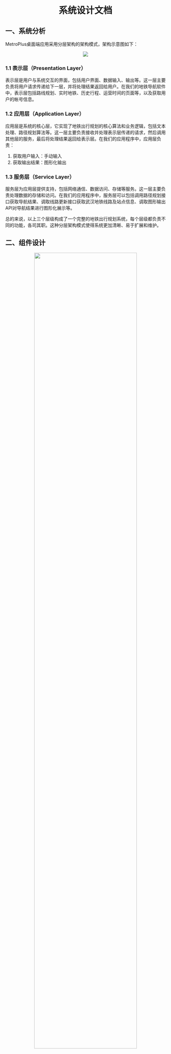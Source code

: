 <h1 align="center">系统设计文档</h1>

## 一、系统分析 

MetroPlus桌面端应用采用分层架构的架构模式，架构示意图如下：

<div align = "center">
    <img src="../pics/../image/system_architecture.png" />
</div>

### 1.1 表示层（Presentation Layer）

表示层是用户与系统交互的界面，包括用户界面、数据输入、输出等。这一层主要负责将用户请求传递给下一层，并将处理结果返回给用户。在我们的地铁导航软件中，表示层包括路线规划、实时地铁、历史行程、运营时间的页面等，以及获取用户的帐号信息。

### 1.2 应用层（Application Layer） 

应用层是系统的核心层，它实现了地铁出行规划的核心算法和业务逻辑，包括文本处理、路径规划算法等。这一层主要负责接收并处理表示层传递的请求，然后调用其他层的服务，最后将处理结果返回给表示层。在我们的应用程序中，应用层负责：

1. 获取用户输入：手动输入
2. 获取输出结果：图形化输出

### 1.3 服务层（Service Layer） 

服务层为应用层提供支持，包括网络通信、数据访问、存储等服务。这一层主要负责处理数据的存储和访问。在我们的应用程序中，服务层可以包括调用路径规划接口获取导航结果、调取线路更新接口获取武汉地铁线路及站点信息、调取图形输出API对导航结果进行图形化展示等。

总的来说，以上三个层级构成了一个完整的地铁出行规划系统，每个层级都负责不同的功能，各司其职。这种分层架构模式使得系统更加清晰、易于扩展和维护。

## 二、组件设计

<div align = "center">
    <img src="../image/package_diagram.png" width = "80%"/>
</div>

## 三、组件接口设计

### 3.1 数据库接口

<div align = "center">
    <img src="../image/interface_database.png" width = "50%"/>
</div>

- `saveHistoryRecord(record: HistoryRecord): void`：保存导航记录。
- `getHistoryRecord(): List<HistoryRecord>`：获取曾搜索的路线导航记录列表。

### 3.2 用户帐号接口



<div align = "center">
    <img src="../image/interface_userAccount.png" width = "50%"/>
</div>

- `saveUserAccount(UserId: String, password: String, email: String)`：保存用户信息。
- `getUserAccount(): void`：获取用户信息。

### 3.3 路径规划接口



<div align = "center">
    <img src="../image/interface_routePlanning.png" width = "50%"/>
</div>

- `getRoute(startSta: String, endSta: String, mode: int): String `：输入起、终点及规划模式（如站点最少、距离最短等），获取地铁线路。
- `showRouteResult(route: String)`：将规划出的地铁线路字符串进行拆分处理，向用户图形化展示。

### 3.4 用户界面接口



<div align = "center">
    <img src="../image/interface_userInterface.png" width = "20%"/>
</div>

- `showRoutePlanning(): void`：显示路径规划界面。
- `showRealtimeMetro(): void`：显示实时地铁界面。
- `showHistoryRoute(): void`：显示历史行程界面。
- `showOperationTime(): void`：显示运营时间界面。
- `showCloth(): void`：显示个性化主题界面。
- `showHotPlace(): void`：显示热门地点界面。

### 3.5 页面控制接口

<div align = "center">
    <img src="../image/interface_pageController.png" width = "20%"/>
</div>

- `+getToPage(page: String)`：表示该接口具有一个公共方法 `getToPage`，该方法接受一个参数 `page`，类型为 `String`，用于获取指定页面的内容。

### 3.6 路径记录类

<div align = "center">
    <img src="../image/class_routeRecord.png" width = "30%"/>
</div>

- `timestamp: DateTime`：时间戳属性。
- `sta_Transfer: vector<String>`：换乘站点属性。
- `distance: String`：路程总长度属性。
- `price: String`：票价属性。
- `getTimestamp(): DateTime`: 获取时间戳。
- `getStaTransfer(): vector<String>`: 获取换乘站点。
- `getDistance(): String`: 获取路程总长度。
- `getPrice(): String`: 获取票价。

## 四、 系统流程分析

<div align = "center">
    <img src="../image/UseCase.png" width = "30%"/>
</div>

结合上述用例图，我们得出以下的时序图：

### 4.1 路径规划时序图

<div align = "center">
    <img src="../image/Sequence_RoutePlanning.png" width = "40%"/>
</div>

### 4.2 实时地铁时序图

<div align = "center">
    <img src="../image/Sequence_RealtimeMetro.png" width = "30%"/>
</div>

### 4.3 历史行程时序图

<div align = "center">
    <img src="../image/Sequence_HistoryRoute.png" width = "30%"/>
</div>

### 4.4 运营时间时序图

<div align = "center">
    <img src="../image/Sequence_OperationTime.png" width = "30%"/>
</div>


